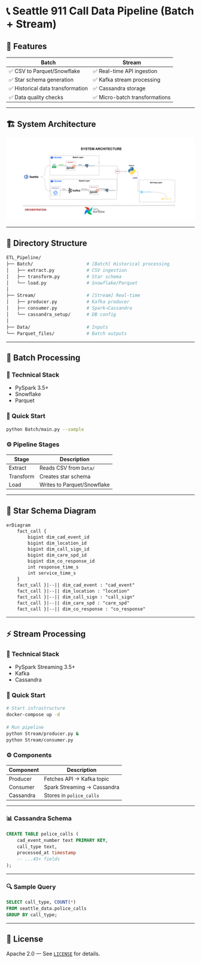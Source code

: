 # 📞 Seattle 911 Call Data Pipeline (Batch + Stream)

## 🌟 Features

| Batch                             | Stream                         |
| --------------------------------- | ------------------------------ |
| ✅ CSV to Parquet/Snowflake       | ✅ Real-time API ingestion     |
| ✅ Star schema generation         | ✅ Kafka stream processing     |
| ✅ Historical data transformation | ✅ Cassandra storage           |
| ✅ Data quality checks            | ✅ Micro-batch transformations |

---

## 🏗️ System Architecture

![Pipeline Architecture](Images/System-Architecture.png)

---

## 📂 Directory Structure

```bash
ETL_Pipeline/
├── Batch/                    # [Batch] Historical processing
│   ├── extract.py            # CSV ingestion
│   ├── transform.py          # Star schema
│   └── load.py               # Snowflake/Parquet
│
├── Stream/                   # [Stream] Real-time
│   ├── producer.py           # Kafka producer
│   ├── consumer.py           # Spark→Cassandra
│   └── cassandra_setup/      # DB config
│
├── Data/                     # Inputs
└── Parquet_files/            # Batch outputs
```

---

## 🧊 Batch Processing

### 🔧 Technical Stack

- PySpark 3.5+
- Snowflake
- Parquet

### 🚀 Quick Start

```bash
python Batch/main.py --sample
```

### ⚙️ Pipeline Stages

| Stage     | Description                 |
| --------- | --------------------------- |
| Extract   | Reads CSV from `Data/`      |
| Transform | Creates star schema         |
| Load      | Writes to Parquet/Snowflake |

---

## 🌟 Star Schema Diagram

```mermaid
erDiagram
    fact_call {
        bigint dim_cad_event_id
        bigint dim_location_id
        bigint dim_call_sign_id
        bigint dim_care_spd_id
        bigint dim_co_response_id
        int response_time_s
        int service_time_s
    }
    fact_call }|--|| dim_cad_event : "cad_event"
    fact_call }|--|| dim_location : "location"
    fact_call }|--|| dim_call_sign : "call_sign"
    fact_call }|--|| dim_care_spd : "care_spd"
    fact_call }|--|| dim_co_response : "co_response"
```

---

## ⚡ Stream Processing

### 🔧 Technical Stack

- PySpark Streaming 3.5+
- Kafka
- Cassandra

### 🚀 Quick Start

```bash
# Start infrastructure
docker-compose up -d

# Run pipeline
python Stream/producer.py &
python Stream/consumer.py
```

### ⚙️ Components

| Component | Description                 |
| --------- | --------------------------- |
| Producer  | Fetches API → Kafka topic   |
| Consumer  | Spark Streaming → Cassandra |
| Cassandra | Stores in `police_calls`    |

---

### 📊 Cassandra Schema

```sql
CREATE TABLE police_calls (
    cad_event_number text PRIMARY KEY,
    call_type text,
    processed_at timestamp
    -- ...45+ fields
);
```

---

### 🔍 Sample Query

```sql
SELECT call_type, COUNT(*)
FROM seattle_data.police_calls
GROUP BY call_type;
```

---

## 📝 License

Apache 2.0 — See [`LICENSE`](./LICENSE) for details.
